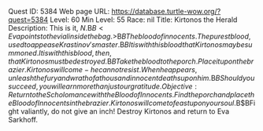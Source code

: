 Quest ID: 5384
Web page URL: https://database.turtle-wow.org/?quest=5384
Level: 60
Min Level: 55
Race: nil
Title: Kirtonos the Herald
Description: This is it, $N.$B$B<Eva points to the vial inside the bag.>$B$BThe blood of innocents. The purest blood, used to appease Krastinov's master.$B$BIt is with this blood that Kirtonos may be summoned. It is with this blood, then, that Kirtonos must be destroyed.$B$BTake the blood to the porch. Place it upon the brazier. Kirtonos will come - he cannot resist. When he appears, unleash the fury and wrath of a thousand innocent deaths upon him.$B$BShould you succeed, you will earn more than just our gratitude.
Objective: Return to the Scholomance with the Blood of Innocents. Find the porch and place the Blood of Innocents in the brazier. Kirtonos will come to feast upon your soul.$B$BFight valiantly, do not give an inch! Destroy Kirtonos and return to Eva Sarkhoff.
